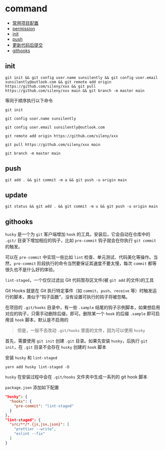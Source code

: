 # command

- [常用项目配置](basic.md)
- [permission](permission.md)
- [init](#init)
- [push](#push)
- [更新代码后提交](#update)
- [githooks](#githooks)

## init
```
git init && git config user.name sunsilently && git config user.email sunsilently@outlook.com && git remote add origin https://github.com/sileny/xxx && git pull https://github.com/sileny/xxx main && git branch -m master main
```

等同于顺序执行以下命令

```
git init

git config user.name sunsilently

git config user.email sunsilently@outlook.com

git remote add origin https://github.com/sileny/xxx

git pull https://github.com/sileny/xxx main

git branch -m master main
```

## push

```
git add . && git commit -m a && git push -u origin main
```

## update

```
git status && git add . && git commit -m u && git push -u origin main
```

## githooks

`husky` 是一个为 `git` 客户端增加 `hook` 的工具。安装后，它会自动在仓库中的 `.git/` 目录下增加相应的钩子，比如 `pre-commit` 钩子就会在你执行 `git commit` 的触发。

可以在 `pre-commit` 中实现一些比如 `lint` 检查、单元测试、代码美化等操作。当然，`pre-commit` 阶段执行的命令当然要保证其速度不要太慢，每次 `commit` 都等很久也不是什么好的体验。

`lint-staged`，一个仅仅过滤出 Git 代码暂存区文件(被 `git add` 的文件)的工具

Git Hooks 就是在 Git 执行特定事件（如 `commit`、`push`、`receive` 等）时触发运行的脚本，类似于“钩子函数”，没有设置可执行的钩子将被忽略。

在项目的 `.git/hooks` 目录中，有一些 `.sample` 结尾的钩子示例脚本，如果想启用对应的钩子，只需手动删除后缀，即可。删除某一个 `hook` 的后缀 `.sample` 即可启用该 `hook` 脚本，默认是不启用的

>但是，一般不去改动 `.git/hooks` 里面的文件，因为可以使用 `husky`

首先，需要使用 `git init` 创建 `.git` 目录。如果先安装 `husky`，后执行 `git init`，在 `.git` 目录不会存在 `husky` 创建的 `hook` 脚本

安装 `husky` 和 `lint-staged`
```
yarn add husky lint-staged -D
```

`husky` 在安装过程中会在 `.git/hooks` 文件夹中生成一系列的 git hook 脚本

`package.json` 添加如下配置

```json
"husky": {
  "hooks": {
    "pre-commit": "lint-staged"
  }
},
"lint-staged": {
  "src/**/*.{js,jsx,json}": [
    "prettier --write",
    "eslint --fix"
  ]
}
```
